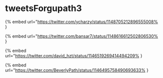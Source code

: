 # tweetsForgupath3

{% embed url="https://twitter.com/ycharzy/status/1148705212896555008% }

{% embed url="https://twitter.com/bansar7/status/1148616612502806530% }

{% embed url="https://twitter.com/david_hzt/status/1146519269414494209% }

{% embed url="https://twitter.com/BeverlyPath/status/1146495758490693633% }

